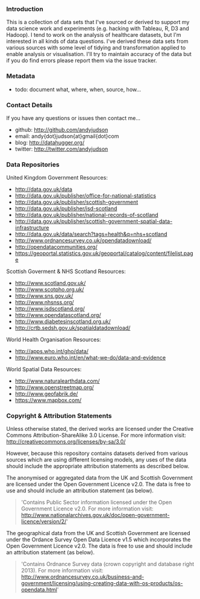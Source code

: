 ### Introduction

This is a collection of data sets that I've sourced or derived to support my data science work and experiments (e.g. hacking with Tableau, R, D3 and Hadoop). I tend to work on the analysis of healthcare datasets, but I'm interested in all kinds of data questions. I've derived these data sets from various sources with some level of tidying and transformation applied to enable analysis or visualisation. I'll try to maintain accuracy of the data but if you do find errors please report them via the issue tracker.

### Metadata

 - todo: document what, where, when, source, how...

### Contact Details

If you have any questions or issues then contact me...

 - github: http://github.com/andyjudson
 - email: andy{dot}judson{at}gmail{dot}com
 - blog: http://datahugger.org/
 - twitter: http://twitter.com/andyjudson

### Data Repositories

United Kingdom Government Resources:
 - http://data.gov.uk/data
 - http://data.gov.uk/publisher/office-for-national-statistics
 - http://data.gov.uk/publisher/scottish-government
 - http://data.gov.uk/publisher/isd-scotland
 - http://data.gov.uk/publisher/national-records-of-scotland
 - http://data.gov.uk/publisher/scottish-government-spatial-data-infrastructure
 - http://data.gov.uk/data/search?tags=health&q=nhs+scotland
 - http://www.ordnancesurvey.co.uk/opendatadownload/
 - http://opendatacommunities.org/
 - https://geoportal.statistics.gov.uk/geoportal/catalog/content/filelist.page
 
Scottish Goverment & NHS Scotland Resources:
 - http://www.scotland.gov.uk/
 - http://www.scotpho.org.uk/
 - http://www.sns.gov.uk/
 - http://www.nhsnss.org/
 - http://www.isdscotland.org/
 - http://www.opendatascotland.org/
 - http://www.diabetesinscotland.org.uk/
 - http://crtb.sedsh.gov.uk/spatialdatadownload/
 
World Health Organisation Resources:
 - http://apps.who.int/gho/data/
 - http://www.euro.who.int/en/what-we-do/data-and-evidence

World Spatial Data Resources:
 - http://www.naturalearthdata.com/
 - http://www.openstreetmap.org/
 - http://www.geofabrik.de/
 - https://www.mapbox.com/

### Copyright & Attribution Statements

Unless otherwise stated, the derived works are licensed under the Creative Commons Attribution-ShareAlike 3.0 License. For more information visit: http://creativecommons.org/licenses/by-sa/3.0/

However, because this repository contains datasets derived from various sources which are using different licensing models, any uses of the data should include the appropriate attribution statements as described below.

The anonymised or aggregated data from the UK and Scottish Government are licensed under the Open Government Licence v2.0. The data is free to use and should include an attribution statement (as below).

> 'Contains Public Sector information licensed under the Open Government Licence v2.0. For more information visit: http://www.nationalarchives.gov.uk/doc/open-government-licence/version/2/'

The geographical data from the UK and Scottish Government are licensed under the Ordance Survey Open Data Licence v1.5 which incorporates the Open Government Licence v2.0. The data is free to use and should include an attribution statement (as below).

> 'Contains Ordnance Survey data (crown copyright and database right 2013). For more information visit: http://www.ordnancesurvey.co.uk/business-and-government/licensing/using-creating-data-with-os-products/os-opendata.html'
